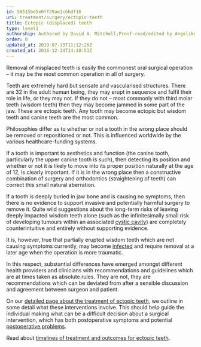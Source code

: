 ```yaml
---
id: 58515bd5e0ff29ae3c6bdf16
uri: treatment/surgery/ectopic-teeth
title: Ectopic (displaced) teeth
type: level1
authorship: Authored by David A. Mitchell;Proof-read/edited by Angelika Sebald
order: 0
updated_at: 2019-07-13T11:12:26Z
created_at: 2016-12-14T14:48:53Z
---
```


<p>Removal of misplaced teeth is easily the commonest oral surgical
    operation – it may be the most common operation in all of
    surgery.</p>
<p>Teeth are extremely hard but sensate and vascularised structures.
    There are 32 in the adult human being, they may erupt in
    sequence and fulfil their role in life, or they may not.
    If they do not – most commonly with third molar teeth (wisdom
    teeth) then they may become jammed in some part of the jaw.
    These are ectopic teeth. Any tooth may become ectopic but
    wisdom teeth and canine teeth are the most common.</p>
<p>Philosophies differ as to whether or not a tooth in the wrong
    place should be removed or repositioned or not. This is influenced
    worldwide by the various healthcare-funding systems.</p>
<p>If a tooth is important to aesthetics and function (the canine
    tooth, particularly the upper canine tooth is such), then
    detecting its position and whether or not it is likely to
    move into its proper position naturally at the age of 12,
    is clearly important. If it is in the wrong place then a
    constructive combination of surgery and orthodontics (straightening
    of teeth) can correct this small natural aberration.</p>
<p>If a tooth is deeply buried in jaw bone and is causing no symptoms,
    then there is no evidence to support invasive and potentially
    harmful surgery to remove it. Quite wild suggestions about
    the long-term risks of leaving deeply impacted wisdom teeth
    alone (such as the infinitesimally small risk of developing
    tumours within an associated <a href="/diagnosis/a-z/cyst">cystic cavity</a>)
    are completely counterintuitive and entirely without supporting
    evidence.</p>
<p>It is, however, true that partially erupted wisdom teeth which
    are not causing symptoms currently, may become <a href="/diagnosis/a-z/infection">infected</a>    and require removal at a later age when the operation is
    more traumatic.</p>
<p>In this respect, substantial differences have emerged amongst
    different health providers and clinicians with recommendations
    and guidelines which are at times taken as absolute rules.
    They are not, they are recommendations which can be deviated
    from after a sensible discussion and agreement between surgeon
    and patient.</p>
<p>On our <a href="/treatment/surgery/ectopic-teeth/detailed">detailed page about the treatment of ectopic teeth</a>,
    we outline in some detail what these interventions involve.
    This should help guide the individual making what can be
    a difficult decision about a surgical intervention, which
    has both postoperative symptoms and potential <a href="/treatment/surgery/postoperative-problems/teeth">postoperative problems</a>.</p>
<aside>
    <p>Read about <a href="/treatment/timelines/ectopic-teeth">timelines of treatment and outcomes for ectopic teeth</a>.</p>
</aside>
